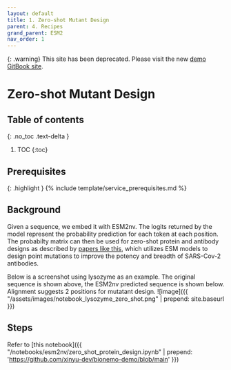 ```yaml
---
layout: default
title: 1. Zero-shot Mutant Design
parent: 4. Recipes
grand_parent: ESM2
nav_order: 1
---
```

{: .warning}
This site has been deprecated. Please visit the new [demo GitBook site](https://xinyu-dev.gitbook.io/bionemo-gitbook). 

# Zero-shot Mutant Design

## Table of contents
{: .no_toc .text-delta }

1. TOC
{:toc}


## Prerequisites

{: .highlight }
{% include template/service_prerequisites.md %}

## Background
Given a sequence, we embed it with ESM2nv. The logits returned by the model represent the probability prediction for each token at each position. The probabilty matrix can then be used for zero-shot protein and antibody designs as described by [papers like this](https://www.nature.com/articles/s41587-023-01763-2), which utilizes ESM models to design point mutations to improve the potency and breadth of SARS-Cov-2 antibodies. 

Below is a screenshot using lysozyme as an example. The original sequence is shown above, the ESM2nv predicted sequence is shown below. Alignment suggests 2 positions for mutatant design. 
![image]({{ "/assets/images/notebook_lysozyme_zero_shot.png" | prepend: site.baseurl }})

## Steps
Refer to [this notebook]({{ "/notebooks/esm2nv/zero_shot_protein_design.ipynb" | prepend: 'https://github.com/xinyu-dev/bionemo-demo/blob/main' }})